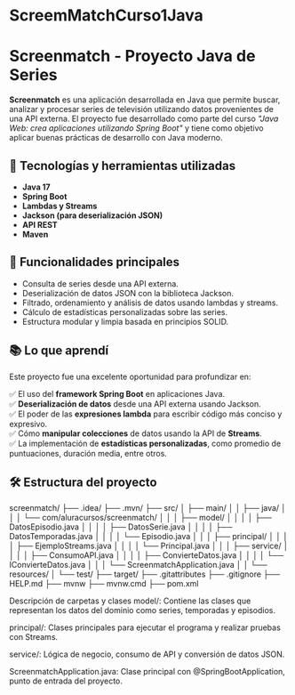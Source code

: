 # ScreemMatchCurso1Java
# Screenmatch - Proyecto Java de Series

**Screenmatch** es una aplicación desarrollada en Java que permite buscar, analizar y procesar series de televisión utilizando datos provenientes de una API externa. El proyecto fue desarrollado como parte del curso _"Java Web: crea aplicaciones utilizando Spring Boot"_ y tiene como objetivo aplicar buenas prácticas de desarrollo con Java moderno.

## 🚀 Tecnologías y herramientas utilizadas

- **Java 17**
- **Spring Boot**
- **Lambdas y Streams**
- **Jackson (para deserialización JSON)**
- **API REST**
- **Maven**

## 🎯 Funcionalidades principales

- Consulta de series desde una API externa.
- Deserialización de datos JSON con la biblioteca Jackson.
- Filtrado, ordenamiento y análisis de datos usando lambdas y streams.
- Cálculo de estadísticas personalizadas sobre las series.
- Estructura modular y limpia basada en principios SOLID.

## 📚 Lo que aprendí

Este proyecto fue una excelente oportunidad para profundizar en:

✅ El uso del **framework Spring Boot** en aplicaciones Java.  
✅ **Deserialización de datos** desde una API externa usando Jackson.  
✅ El poder de las **expresiones lambda** para escribir código más conciso y expresivo.  
✅ Cómo **manipular colecciones** de datos usando la API de **Streams**.  
✅ La implementación de **estadísticas personalizadas**, como promedio de puntuaciones, duración media, entre otros.

## 🛠️ Estructura del proyecto

screenmatch/
├── .idea/
├── .mvn/
├── src/
│   ├── main/
│   │   ├── java/
│   │   │   └── com/aluracursos/screenmatch/
│   │   │       ├── model/
│   │   │       │   ├── DatosEpisodio.java
│   │   │       │   ├── DatosSerie.java
│   │   │       │   ├── DatosTemporadas.java
│   │   │       │   └── Episodio.java
│   │   │       ├── principal/
│   │   │       │   ├── EjemploStreams.java
│   │   │       │   └── Principal.java
│   │   │       ├── service/
│   │   │       │   ├── ConsumoAPI.java
│   │   │       │   ├── ConvierteDatos.java
│   │   │       │   └── IConvierteDatos.java
│   │   │       └── ScreenmatchApplication.java
│   │   └── resources/
│   └── test/
├── target/
├── .gitattributes
├── .gitignore
├── HELP.md
├── mvnw
├── mvnw.cmd
├── pom.xml

Descripción de carpetas y clases
model/: Contiene las clases que representan los datos del dominio como series, temporadas y episodios.

principal/: Clases principales para ejecutar el programa y realizar pruebas con Streams.

service/: Lógica de negocio, consumo de API y conversión de datos JSON.

ScreenmatchApplication.java: Clase principal con @SpringBootApplication, punto de entrada del proyecto.

